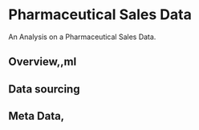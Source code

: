 # Pharmaceutical Sales Data
An Analysis on a Pharmaceutical Sales Data.

## Overview,,ml

## Data sourcing

## Meta Data,
